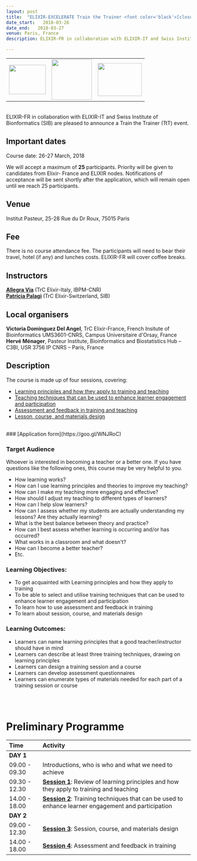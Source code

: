 ```yaml
---
layout: post
title:  "ELIXIR-EXCELERATE Train the Trainer <font color='black'>[closed]</font>"
date_start:   2018-03-26
date_end:   2018-03-27
venue: Paris, France
description: ELIXIR-FR in collaboration with ELIXIR-IT and Swiss Institute of Bionformatics (SIB) are pleased to announce a Train the Trainer (TtT) event. This course is meant to offer guidance, ideas and tips for training/teaching design, development and delivery based on research-driven educational principles. Examples and discussions will also focus on the challenges presented by academic teaching.

---
```



<table border="0" width="600">
  <tr>
  <td><a href="https://www.elixir-europe.org/about-us/who-we-are/nodes/france"><img src="../../../img/Logo_elixir_france.png" height="80" width="100"></a></td>
  <td><a href="http://elixir-italy.org"><img src="../../../img/logo_elixir_italy.jpg" height="110"></a></td>
  <td><a href="https://www.sib.swiss/"><img src="../../../img/Logo_SIB.jpg" height="90" width="120"></a></td>
  </tr>
</table>
<br>
ELIXIR-FR in collaboration with ELIXIR-IT and Swiss Institute of Bionformatics (SIB) are pleased to announce a Train the Trainer (TtT) event.

## Important dates
Course date: 26-27 March, 2018

We will accept a maximum of **25** participants. Priority will be given to candidates from Elixir- France and ELIXIR nodes. Notifications of acceptance will be sent shortly after the application, which will remain open until we reach 25 participants.

## Venue
Institut Pasteur, 25-28 Rue du Dr Roux, 75015 Paris

## Fee
There is no course attendance fee. The participants will need to bear their travel, hotel (if any) and lunches costs. ELIXIR-FR will cover coffee breaks.

## Instructors
[**Allegra Via**](../../../instructors/allegra_via.html) (TrC Elixir-Italy, IBPM-CNR)<br>
[**Patricia Palagi**](../../../instructors/patricia_palagi.html) (TrC Elixir-Switzerland, SIB)<br>

## Local organisers
**Victoria Dominguez Del Angel**, TrC Elixir-France, French Insitute of Bioinformatics UMS3601-CNRS, Campus Universitaire d'Orsay, France<br>
**Hervé Ménager**, Pasteur Institute, Bioinformatics and Biostatistics Hub – C3BI, USR 3756 IP CNRS – Paris, France<br>

## Description
The course is made up of four sessions, covering:
* [Learning principles and how they apply to training and teaching](https://github.com/TrainTheTrainer/EXCELERATE-TtT/blob/master/TtT_session_1.md)
* [Teaching techniques that can be used to enhance learner engagement and participation](https://github.com/TrainTheTrainer/EXCELERATE-TtT/blob/master/TtT_session_2.md)
* [Assessment and feedback in training and teaching](https://github.com/TrainTheTrainer/EXCELERATE-TtT/blob/master/TtT_session_3.md)
* [Lesson, course, and materials design](https://github.com/TrainTheTrainer/EXCELERATE-TtT/blob/master/TtT_session_4.md)

<br>
### [Application form](https://goo.gl/WNJRoC)
<br>

### Target Audience
Whoever is interested in becoming a teacher or a better one.
If you have questions like the following ones, this course may be very helpful to you.

* How learning works?
* How can I use learning principles and theories to improve my teaching?
* How can I make my teaching more engaging and effective?
* How should I adjust my teaching to different types of learners?
* How can I help slow learners?
* How can I assess whether my students are actually understanding my lessons? Are they actually learning?
* What is the best balance between theory and practice?
* How can I best assess whether learning is occurring and/or has occurred?
* What works in a classroom and what doesn't?
* How can I become a better teacher?
* Etc.

### Learning Objectives:  
 * To get acquainted with Learning principles and how they apply to training
 * To be able to select and utilise training techniques that can be used to enhance learner engagement and participation
 * To learn how to use assessment and feedback in training
 * To learn about session, course, and materials design

### Learning Outcomes:
 * Learners can name learning principles that a good teacher/instructor should have in mind
 * Learners can describe at least three training techniques, drawing on learning principles
 * Learners can design a training session and a course
 * Learners can develop assessment questionnaires
 * Learners can enumerate types of materials needed for each part of a training session or course

<br>
<br>

# Preliminary Programme

 Time | Activity
:---------------------|:----------------
**DAY 1**             |
09.00 - 09.30         | Introductions, who is who and what we need to achieve
09.30 - 12.30         | [**Session 1**](https://github.com/TrainTheTrainer/EXCELERATE-TtT/blob/master/TtT_session_1.md): Review of learning principles and how they apply to training and teaching
14.00 - 18.00         | [**Session 2**](https://github.com/TrainTheTrainer/EXCELERATE-TtT/blob/master/TtT_session_2.md): Training techniques that can be used to enhance learner engagement and participation
**DAY 2**             |
09.00 - 12.30         | [**Session 3**](https://github.com/TrainTheTrainer/EXCELERATE-TtT/blob/master/TtT_session_3.md): Session, course, and materials design
14.00 - 18.00         | [**Session 4**](https://github.com/TrainTheTrainer/EXCELERATE-TtT/blob/master/TtT_session_4.md): Assessment and feedback in training
